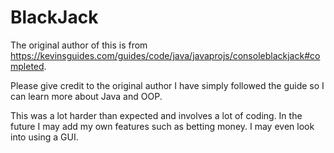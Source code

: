 # BlackJack
The original author of this is from https://kevinsguides.com/guides/code/java/javaprojs/consoleblackjack#completed.

Please give credit to the original author I have simply followed the guide so I can learn more about Java and OOP.

This was a lot harder than expected and involves a lot of coding. In the future I may add my own features such as betting money. I may even look into using a GUI.
